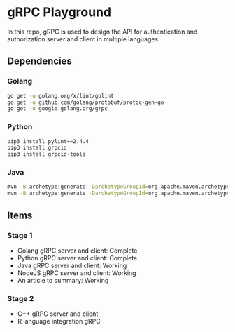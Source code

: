 # gRPC Playground

In this repo, gRPC is used to design the API for authentication and authorization server and client in multiple languages.

## Dependencies

### Golang
```bash
go get -u golang.org/x/lint/golint
go get -u github.com/golang/protobuf/protoc-gen-go
go get -u google.golang.org/grpc
```

### Python
```bash
pip3 install pylint==2.4.4
pip3 install grpcio
pip3 install grpcio-tools
```

### Java
```bash
mvn -B archetype:generate -DarchetypeGroupId=org.apache.maven.archetypes -DgroupId=com.example.grpc -DartifactId=server
mvn -B archetype:generate -DarchetypeGroupId=org.apache.maven.archetypes -DgroupId=com.example.grpc -DartifactId=client
```

## Items

### Stage 1
- Golang gRPC server and client: Complete
- Python gRPC server and client: Complete
- Java gRPC server and client: Working
- NodeJS gRPC server and client: Working
- An article to summary: Working

### Stage 2
- C++ gRPC server and client
- R language integration gRPC
